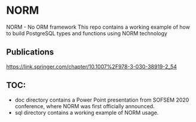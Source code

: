 # NORM
 NORM - No ORM framework
 This repo contains a working example of how to build PostgreSQL types and functions using NORM technology
 ## Publications
 
 https://link.springer.com/chapter/10.1007%2F978-3-030-38919-2_54
 
 ##  TOC:
 
 * doc directory contains a Power Point presentation from 
 SOFSEM 2020 conference, where NORM was first officially announced. 
 * sql directory contains a working example of NORM usage. 


